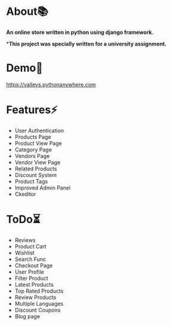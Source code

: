 # About📚

**An online store written in python using django framework.**

***This project was specially written for a university assignment.**

# Demo💫

https://valleys.pythonanywhere.com

# Features⚡️

- User Authentication
- Products Page
- Product View Page
- Category Page
- Vendors Page
- Vendor View Page
- Related Products
- Discount System
- Product Tags
- Improved Admin Panel
- Ckeditor

# ToDo⏳

- Reviews
- Product Cart
- Wishlist
- Search Func
- Checkout Page
- User Profile
- Filter Product
- Latest Products
- Top Rated Products
- Review Products
- Multiple Languages
- Discount Сoupons
- Blog page
